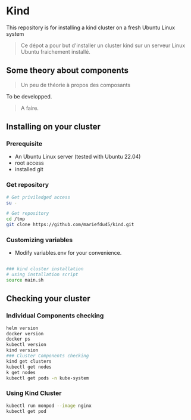 # Kind
This repository is for installing a kind cluster on a fresh Ubuntu Linux system

> Ce dépot a pour but d'installer un cluster kind sur un serveur Linux Ubuntu fraichement installé.


## Some theory about components
> Un peu de théorie à propos des composants

To be developped.
> A faire.


## Installing on your cluster
### Prerequisite
- An Ubuntu Linux server (tested with Ubuntu 22.04)
- root access
- installed git

### Get repository
```bash
# Get priviledged access
su -
```
```bash
# Get repository
cd /tmp
git clone https://github.com/mariefdu45/kind.git
```
### Customizing variables
- Modify variables.env for your convenience.
  
```bash

### kind cluster installation
# using installation script
source main.sh
```

## Checking your cluster
### Individual Components checking
```bash
helm version
docker version
docker ps
kubectl version
kind version
### Cluster Components checking
kind get clusters
kubectl get nodes
k get nodes
kubectl get pods -n kube-system 
```


### Using Kind Cluster
```bash
kubectl run monpod --image nginx
kubectl get pod
```

